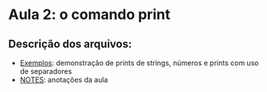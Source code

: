 # Aula 2: o comando print

## Descrição dos arquivos:
* [Exemplos](https://github.com/jgarconi/CursoPython/blob/master/secao2/aula02/exemplos.py): demonstração de prints de strings, números e prints com uso de separadores
* [NOTES](https://github.com/jgarconi/CursoPython/blob/master/secao2/aula02/NOTES.md): anotações da aula
